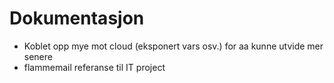 # Dokumentasjon 


* Koblet opp mye mot cloud (eksponert vars osv.) for aa kunne utvide mer senere 
* flammemail referanse til IT project 